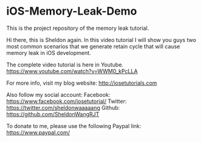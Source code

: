 # iOS-Memory-Leak-Demo
This is the project repository of the memory leak tutorial.

Hi there, this is Sheldon again. In this video tutorial I will show you guys two most common scenarios that we generate retain cycle that will cause memory leak in iOS development.

The complete video tutorial is here in Youtube.
https://www.youtube.com/watch?v=WWM0_kPcLLA

For more info, visit my blog website: http://iosetutorials.com

Also follow my social account: 
Facebook: https://www.facebook.com/iosetutorial/
Twitter: https://twitter.com/sheldonwaaaaang 
Github: https://github.com/SheldonWangRJT

To donate to me, please use the following Paypal link:
https://www.paypal.com/
